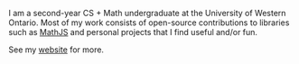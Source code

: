 I am a second-year CS + Math undergraduate at the University of Western Ontario.
Most of my work consists of open-source contributions to libraries such as [MathJS](https://mathjs.org) and
personal projects that I find useful and/or fun.

See my [website](https://davidtranhq.github.io) for more.
